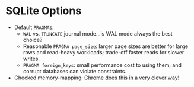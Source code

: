 # SQLite Options

* Default `PRAGMA`s.
  - `WAL` vs. `TRUNCATE` journal mode...is WAL mode always the best choice?
  * Reasonable `PRAGMA page_size`: larger page sizes are better for large rows and read-heavy workloads; trade-off faster reads for slower writes.
  - `PRAGMA foreign_keys`: small performance cost to using them, and corrupt databases can violate constraints.
* Checked memory-mapping: [Chrome does this in a very clever way!](https://bugzilla.mozilla.org/show_bug.cgi?id=1926195)
